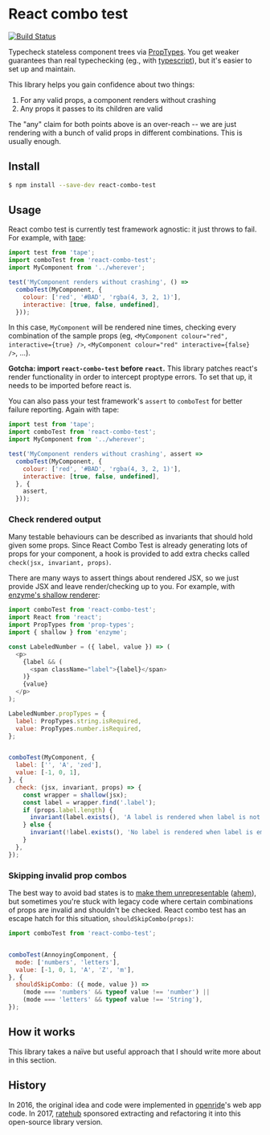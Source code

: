 # React combo test

[![Build Status](https://travis-ci.org/ratehub/react-combo-test.svg?branch=master)](https://travis-ci.org/ratehub/react-combo-test)

Typecheck stateless component trees via [PropTypes](https://github.com/facebook/prop-types). You get weaker guarantees than real typechecking (eg., with [typescript](https://github.com/Microsoft/TypeScript-React-Starter#creating-a-component)), but it's easier to set up and maintain.

This library helps you gain confidence about two things:

1. For any valid props, a component renders without crashing
2. Any props it passes to its children are valid

The "any" claim for both points above is an over-reach -- we are just rendering with a bunch of valid props in different combinations. This is usually enough.

## Install

```bash
$ npm install --save-dev react-combo-test
```

## Usage

React combo test is currently test framework agnostic: it just throws to fail. For example, with [tape](https://github.com/substack/tape):

```js
import test from 'tape';
import comboTest from 'react-combo-test';
import MyComponent from '../wherever';

test('MyComponent renders without crashing', () =>
  comboTest(MyComponent, {
    colour: ['red', '#BAD', 'rgba(4, 3, 2, 1)'],
    interactive: [true, false, undefined],
  }));
```

In this case, `MyComponent` will be rendered nine times, checking every combination of the sample props (eg, `<MyComponent colour="red", interactive={true} />`, `<MyComponent colour="red" interactive={false} />`, ...).


**Gotcha: import `react-combo-test` before `react`.** This library patches react's render functionality in order to intercept proptype errors. To set that up, it needs to be imported before react is.


You can also pass your test framework's `assert` to `comboTest` for better failure reporting. Again with tape:

```js
import test from 'tape';
import comboTest from 'react-combo-test';
import MyComponent from '../wherever';

test('MyComponent renders without crashing', assert =>
  comboTest(MyComponent, {
    colour: ['red', '#BAD', 'rgba(4, 3, 2, 1)'],
    interactive: [true, false, undefined],
  }, {
    assert,
  }));
```


### Check rendered output

Many testable behaviours can be described as invariants that should hold given some props. Since React Combo Test is already generating lots of props for your component, a hook is provided to add extra checks called `check(jsx, invariant, props)`.

There are many ways to assert things about rendered JSX, so we just provide JSX and leave render/checking up to you. For example, with [enzyme's shallow renderer](http://airbnb.io/enzyme/docs/api/shallow.html):

```js
import comboTest from 'react-combo-test';
import React from 'react';
import PropTypes from 'prop-types';
import { shallow } from 'enzyme';

const LabeledNumber = ({ label, value }) => (
  <p>
    {label && (
      <span className="label">{label}</span>
    )}
    {value}
  </p>
);

LabeledNumber.propTypes = {
  label: PropTypes.string.isRequired,
  value: PropTypes.number.isRequired,
};


comboTest(MyComponent, {
  label: ['', 'A', 'zed'],
  value: [-1, 0, 1],
}, {
  check: (jsx, invariant, props) => {
    const wrapper = shallow(jsx);
    const label = wrapper.find('.label');
    if (props.label.length) {
      invariant(label.exists(), 'A label is rendered when label is not empty');
    } else {
      invariant(!label.exists(), 'No label is rendered when label is empty');
    }
  },
});
```


### Skipping invalid prop combos

The best way to avoid bad states is to [make them unrepresentable](https://blogs.janestreet.com/effective-ml-revisited/) ([ahem](https://www.npmjs.com/package/results)), but sometimes you're stuck with legacy code where certain combinations of props are invalid and shouldn't be checked. React combo test has an escape hatch for this situation, `shouldSkipCombo(props)`:

```js
import comboTest from 'react-combo-test';


comboTest(AnnoyingComponent, {
  mode: ['numbers', 'letters'],
  value: [-1, 0, 1, 'A', 'Z', 'm'],
}, {
  shouldSkipCombo: ({ mode, value }) =>
    (mode === 'numbers' && typeof value !== 'number') ||
    (mode === 'letters' && typeof value !== 'String'),
});
```


## How it works

This library takes a naïve but useful approach that I should write more about in this section.


## History

In 2016, the original idea and code were implemented in [openride](https://openride.co)'s web app code. In 2017, [ratehub](https://ratehub.ca) sponsored extracting and refactoring it into this open-source library version.

